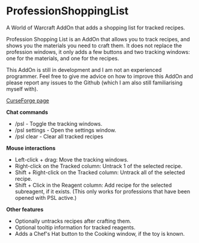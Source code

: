 # ProfessionShoppingList
A World of Warcraft AddOn that adds a shopping list for tracked recipes.

Profession Shopping List is an AddOn that allows you to track recipes, and shows you the materials you need to craft them.
It does not replace the profession windows, it only adds a few buttons and two tracking windows: one for the materials, and one for the recipes.

This AddOn is still in development and I am not an experienced programmer.
Feel free to give me advice on how to improve this AddOn and please report any issues to the Github (which I am also still familiarising myself with).

[CurseForge page](https://www.curseforge.com/wow/addons/profession-shopping-list)

**Chat commands**

- /psl - Toggle the tracking windows.
- /psl settings - Open the settings window.
- /psl clear - Clear all tracked recipes

**Mouse interactions**

- Left-click + drag: Move the tracking windows.
- Right-click on the Tracked column: Untrack 1 of the selected recipe.
- Shift + Right-click on the Tracked column: Untrack all of the selected recipe.
- Shift + Click in the Reagent column: Add recipe for the selected subreagent, if it exists. (This only works for professions that have been opened with PSL active.)

**Other features**

- Optionally untracks recipes after crafting them.
- Optional tooltip information for tracked reagents.
- Adds a Chef's Hat button to the Cooking window, if the toy is known.